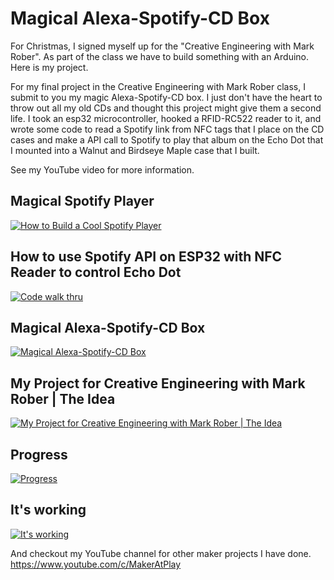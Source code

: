 # Magical Alexa-Spotify-CD Box


For Christmas, I signed myself up for the "Creative Engineering with Mark Rober". As part of the class we have to build something with an Arduino. Here is my project. 

For my final project in the Creative Engineering with Mark Rober class, I submit to you my magic Alexa-Spotify-CD box. 
I just don't have the heart to throw out all my old CDs and thought this project might give them a second life. I took an 
esp32 microcontroller, hooked a RFID-RC522 reader to it, and wrote some code to read a Spotify link from NFC tags that I 
place on the CD cases and make a API call to Spotify to play that album on the Echo Dot that I mounted into a Walnut and 
Birdseye Maple case that I built.


See my YouTube video for more information.

## Magical Spotify Player  

[![How to Build a Cool Spotify Player](https://img.youtube.com/vi/H_9H8qFnDr8/0.jpg)](https://youtu.be/H_9H8qFnDr8 "How to Build a Cool Spotify Player")


## How to use Spotify API on ESP32 with NFC Reader to control Echo Dot

[![Code walk thru](https://img.youtube.com/vi/RMtRH-3sTR4/0.jpg)](https://youtu.be/RMtRH-3sTR4 "Code walk thru")

## Magical Alexa-Spotify-CD Box  

[![Magical Alexa-Spotify-CD Box](https://img.youtube.com/vi/H2HJ-LY7-lQ/0.jpg)](https://youtu.be/H2HJ-LY7-lQ "Magical Alexa-Spotify-CD Box")

## My Project for Creative Engineering with Mark Rober | The Idea  

[![My Project for Creative Engineering with Mark Rober | The Idea](https://img.youtube.com/vi/7CPkmOHev_A/0.jpg)](https://youtu.be/7CPkmOHev_A "My Project for Creative Engineering with Mark Rober | The Idea")


## Progress  

[![Progress](https://img.youtube.com/vi/dpDbMA8f0VY/0.jpg)](https://youtu.be//dpDbMA8f0VY "Progress")

## It's working  

[![It's working](https://img.youtube.com/vi/isom4NREq14/0.jpg)](https://youtu.be/isom4NREq14 "It's working")


And checkout my YouTube channel for other maker projects I have done. https://www.youtube.com/c/MakerAtPlay
